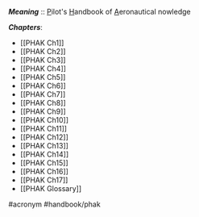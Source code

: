 ***Meaning*** :: <u>P</u>ilot's <u>H</u>andbook of <u>A</u>eronautical <u></u>nowledge

***Chapters***:
- [[PHAK Ch1]]
- [[PHAK Ch2]]
- [[PHAK Ch3]]
- [[PHAK Ch4]]
- [[PHAK Ch5]]
- [[PHAK Ch6]]
- [[PHAK Ch7]]
- [[PHAK Ch8]]
- [[PHAK Ch9]]
- [[PHAK Ch10]]
- [[PHAK Ch11]]
- [[PHAK Ch12]]
- [[PHAK Ch13]]
- [[PHAK Ch14]]
- [[PHAK Ch15]]
- [[PHAK Ch16]]
- [[PHAK Ch17]]
- [[PHAK Glossary]]

#acronym #handbook/phak